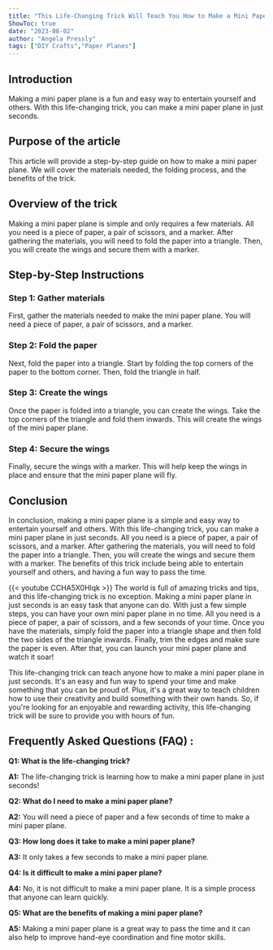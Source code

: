 ```yaml
---
title: "This Life-Changing Trick Will Teach You How to Make a Mini Paper Plane in Just Seconds!"
ShowToc: true 
date: "2023-08-02"
author: "Angela Pressly" 
tags: ["DIY Crafts","Paper Planes"]
---
```

## Introduction
Making a mini paper plane is a fun and easy way to entertain yourself and others. With this life-changing trick, you can make a mini paper plane in just seconds. 

## Purpose of the article
This article will provide a step-by-step guide on how to make a mini paper plane. We will cover the materials needed, the folding process, and the benefits of the trick. 

## Overview of the trick
Making a mini paper plane is simple and only requires a few materials. All you need is a piece of paper, a pair of scissors, and a marker. After gathering the materials, you will need to fold the paper into a triangle. Then, you will create the wings and secure them with a marker. 

## Step-by-Step Instructions

### Step 1: Gather materials
First, gather the materials needed to make the mini paper plane. You will need a piece of paper, a pair of scissors, and a marker. 

### Step 2: Fold the paper
Next, fold the paper into a triangle. Start by folding the top corners of the paper to the bottom corner. Then, fold the triangle in half. 

### Step 3: Create the wings
Once the paper is folded into a triangle, you can create the wings. Take the top corners of the triangle and fold them inwards. This will create the wings of the mini paper plane. 

### Step 4: Secure the wings
Finally, secure the wings with a marker. This will help keep the wings in place and ensure that the mini paper plane will fly. 

## Conclusion
In conclusion, making a mini paper plane is a simple and easy way to entertain yourself and others. With this life-changing trick, you can make a mini paper plane in just seconds. All you need is a piece of paper, a pair of scissors, and a marker. After gathering the materials, you will need to fold the paper into a triangle. Then, you will create the wings and secure them with a marker. The benefits of this trick include being able to entertain yourself and others, and having a fun way to pass the time.

{{< youtube CCHA5X0Hlqk >}} 
The world is full of amazing tricks and tips, and this life-changing trick is no exception. Making a mini paper plane in just seconds is an easy task that anyone can do. With just a few simple steps, you can have your own mini paper plane in no time. All you need is a piece of paper, a pair of scissors, and a few seconds of your time. Once you have the materials, simply fold the paper into a triangle shape and then fold the two sides of the triangle inwards. Finally, trim the edges and make sure the paper is even. After that, you can launch your mini paper plane and watch it soar! 

This life-changing trick can teach anyone how to make a mini paper plane in just seconds. It's an easy and fun way to spend your time and make something that you can be proud of. Plus, it's a great way to teach children how to use their creativity and build something with their own hands. So, if you're looking for an enjoyable and rewarding activity, this life-changing trick will be sure to provide you with hours of fun.

## Frequently Asked Questions (FAQ) :
**Q1: What is the life-changing trick?**

**A1:** The life-changing trick is learning how to make a mini paper plane in just seconds!

**Q2: What do I need to make a mini paper plane?**

**A2:** You will need a piece of paper and a few seconds of time to make a mini paper plane.

**Q3: How long does it take to make a mini paper plane?**

**A3:** It only takes a few seconds to make a mini paper plane.

**Q4: Is it difficult to make a mini paper plane?**

**A4:** No, it is not difficult to make a mini paper plane. It is a simple process that anyone can learn quickly.

**Q5: What are the benefits of making a mini paper plane?**

**A5:** Making a mini paper plane is a great way to pass the time and it can also help to improve hand-eye coordination and fine motor skills.





